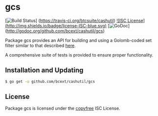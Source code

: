 gcs
==========

[![Build Status](http://img.shields.io/travis/btcsuite/cashutil.svg)]
(https://travis-ci.org/btcsuite/cashutil) [![ISC License]
(http://img.shields.io/badge/license-ISC-blue.svg)](http://copyfree.org)
[![GoDoc](https://godoc.org/github.com/bcext/cashutil/gcs?status.png)]
(http://godoc.org/github.com/bcext/cashutil/gcs)

Package gcs provides an API for building and using a Golomb-coded set filter
similar to that described [here](http://giovanni.bajo.it/post/47119962313/golomb-coded-sets-smaller-than-bloom-filters).

A comprehensive suite of tests is provided to ensure proper functionality.

## Installation and Updating

```bash
$ go get -u github.com/bcext/cashutil/gcs
```

## License

Package gcs is licensed under the [copyfree](http://copyfree.org) ISC
License.
